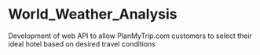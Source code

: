 # World_Weather_Analysis
Development of web API to allow PlanMyTrip.com customers to select their ideal hotel based on desired travel conditions
